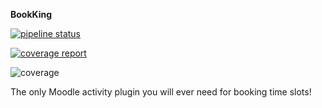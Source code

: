 **BookKing**

[![pipeline status](https://gitlab.com/team-name-colon/bookking/badges/master/pipeline.svg)](https://gitlab.com/team-name-colon/bookking/commits/master)

[![coverage report](https://gitlab.com/team-name-colon/bookking/badges/master/coverage.svg)](https://gitlab.com/team-name-colon/bookking/commits/master)

![coverage](https://gitlab.com/gitlab-org/gitlab-ce/badges/master/coverage.svg?job=coverage)


The only Moodle activity plugin you will ever need for booking time slots!
